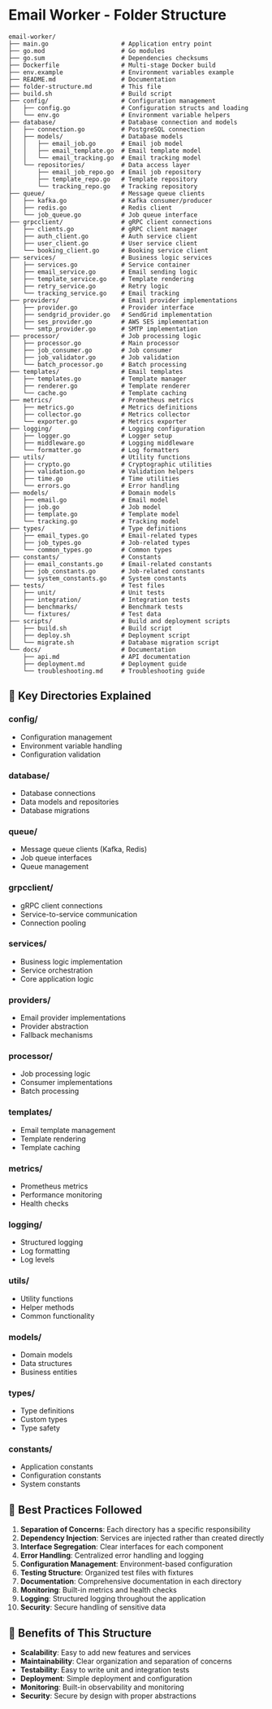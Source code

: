 # Email Worker - Folder Structure

```
email-worker/
├── main.go                    # Application entry point
├── go.mod                     # Go modules
├── go.sum                     # Dependencies checksums
├── Dockerfile                 # Multi-stage Docker build
├── env.example                # Environment variables example
├── README.md                  # Documentation
├── folder-structure.md        # This file
├── build.sh                   # Build script
├── config/                    # Configuration management
│   ├── config.go              # Configuration structs and loading
│   └── env.go                 # Environment variable helpers
├── database/                  # Database connection and models
│   ├── connection.go          # PostgreSQL connection
│   ├── models/                # Database models
│   │   ├── email_job.go       # Email job model
│   │   ├── email_template.go  # Email template model
│   │   └── email_tracking.go  # Email tracking model
│   └── repositories/          # Data access layer
│       ├── email_job_repo.go  # Email job repository
│       ├── template_repo.go   # Template repository
│       └── tracking_repo.go   # Tracking repository
├── queue/                     # Message queue clients
│   ├── kafka.go               # Kafka consumer/producer
│   ├── redis.go               # Redis client
│   └── job_queue.go           # Job queue interface
├── grpcclient/                # gRPC client connections
│   ├── clients.go             # gRPC client manager
│   ├── auth_client.go         # Auth service client
│   ├── user_client.go         # User service client
│   └── booking_client.go      # Booking service client
├── services/                  # Business logic services
│   ├── services.go            # Service container
│   ├── email_service.go       # Email sending logic
│   ├── template_service.go    # Template rendering
│   ├── retry_service.go       # Retry logic
│   └── tracking_service.go    # Email tracking
├── providers/                 # Email provider implementations
│   ├── provider.go            # Provider interface
│   ├── sendgrid_provider.go   # SendGrid implementation
│   ├── ses_provider.go        # AWS SES implementation
│   └── smtp_provider.go       # SMTP implementation
├── processor/                 # Job processing logic
│   ├── processor.go           # Main processor
│   ├── job_consumer.go        # Job consumer
│   ├── job_validator.go       # Job validation
│   └── batch_processor.go     # Batch processing
├── templates/                 # Email templates
│   ├── templates.go           # Template manager
│   ├── renderer.go            # Template renderer
│   └── cache.go               # Template caching
├── metrics/                   # Prometheus metrics
│   ├── metrics.go             # Metrics definitions
│   ├── collector.go           # Metrics collector
│   └── exporter.go            # Metrics exporter
├── logging/                   # Logging configuration
│   ├── logger.go              # Logger setup
│   ├── middleware.go          # Logging middleware
│   └── formatter.go           # Log formatters
├── utils/                     # Utility functions
│   ├── crypto.go              # Cryptographic utilities
│   ├── validation.go          # Validation helpers
│   ├── time.go                # Time utilities
│   └── errors.go              # Error handling
├── models/                    # Domain models
│   ├── email.go               # Email model
│   ├── job.go                 # Job model
│   ├── template.go            # Template model
│   └── tracking.go            # Tracking model
├── types/                     # Type definitions
│   ├── email_types.go         # Email-related types
│   ├── job_types.go           # Job-related types
│   └── common_types.go        # Common types
├── constants/                 # Constants
│   ├── email_constants.go     # Email-related constants
│   ├── job_constants.go       # Job-related constants
│   └── system_constants.go    # System constants
├── tests/                     # Test files
│   ├── unit/                  # Unit tests
│   ├── integration/           # Integration tests
│   ├── benchmarks/            # Benchmark tests
│   └── fixtures/              # Test data
├── scripts/                   # Build and deployment scripts
│   ├── build.sh               # Build script
│   ├── deploy.sh              # Deployment script
│   └── migrate.sh             # Database migration script
└── docs/                      # Documentation
    ├── api.md                 # API documentation
    ├── deployment.md          # Deployment guide
    └── troubleshooting.md     # Troubleshooting guide
```

## 📁 Key Directories Explained

### **config/**

- Configuration management
- Environment variable handling
- Configuration validation

### **database/**

- Database connections
- Data models and repositories
- Database migrations

### **queue/**

- Message queue clients (Kafka, Redis)
- Job queue interfaces
- Queue management

### **grpcclient/**

- gRPC client connections
- Service-to-service communication
- Connection pooling

### **services/**

- Business logic implementation
- Service orchestration
- Core application logic

### **providers/**

- Email provider implementations
- Provider abstraction
- Fallback mechanisms

### **processor/**

- Job processing logic
- Consumer implementations
- Batch processing

### **templates/**

- Email template management
- Template rendering
- Template caching

### **metrics/**

- Prometheus metrics
- Performance monitoring
- Health checks

### **logging/**

- Structured logging
- Log formatting
- Log levels

### **utils/**

- Utility functions
- Helper methods
- Common functionality

### **models/**

- Domain models
- Data structures
- Business entities

### **types/**

- Type definitions
- Custom types
- Type safety

### **constants/**

- Application constants
- Configuration constants
- System constants

## 🎯 Best Practices Followed

1. **Separation of Concerns**: Each directory has a specific responsibility
2. **Dependency Injection**: Services are injected rather than created directly
3. **Interface Segregation**: Clear interfaces for each component
4. **Error Handling**: Centralized error handling and logging
5. **Configuration Management**: Environment-based configuration
6. **Testing Structure**: Organized test files with fixtures
7. **Documentation**: Comprehensive documentation in each directory
8. **Monitoring**: Built-in metrics and health checks
9. **Logging**: Structured logging throughout the application
10. **Security**: Secure handling of sensitive data

## 🚀 Benefits of This Structure

- **Scalability**: Easy to add new features and services
- **Maintainability**: Clear organization and separation of concerns
- **Testability**: Easy to write unit and integration tests
- **Deployment**: Simple deployment and configuration
- **Monitoring**: Built-in observability and monitoring
- **Security**: Secure by design with proper abstractions

